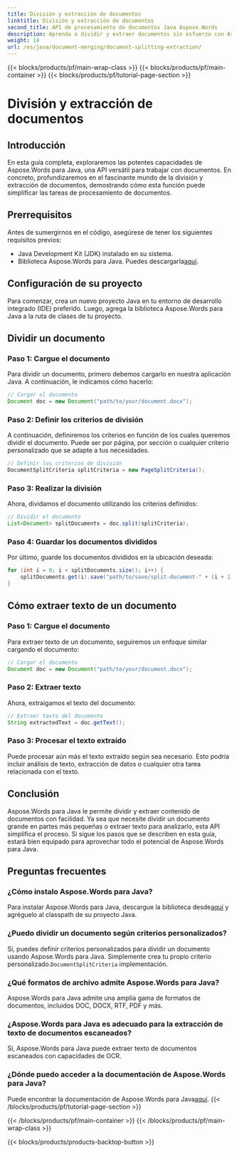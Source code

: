 ```yaml
---
title: División y extracción de documentos
linktitle: División y extracción de documentos
second_title: API de procesamiento de documentos Java Aspose.Words
description: Aprenda a dividir y extraer documentos sin esfuerzo con Aspose.Words para Java. Simplifique sus tareas de procesamiento de documentos con instrucciones paso a paso.
weight: 14
url: /es/java/document-merging/document-splitting-extraction/
---
```


{{< blocks/products/pf/main-wrap-class >}}
{{< blocks/products/pf/main-container >}}
{{< blocks/products/pf/tutorial-page-section >}}

# División y extracción de documentos


## Introducción

En esta guía completa, exploraremos las potentes capacidades de Aspose.Words para Java, una API versátil para trabajar con documentos. En concreto, profundizaremos en el fascinante mundo de la división y extracción de documentos, demostrando cómo esta función puede simplificar las tareas de procesamiento de documentos. 

## Prerrequisitos

Antes de sumergirnos en el código, asegúrese de tener los siguientes requisitos previos:

- Java Development Kit (JDK) instalado en su sistema.
-  Biblioteca Aspose.Words para Java. Puedes descargarla[aquí](https://releases.aspose.com/words/java/).

## Configuración de su proyecto

Para comenzar, crea un nuevo proyecto Java en tu entorno de desarrollo integrado (IDE) preferido. Luego, agrega la biblioteca Aspose.Words para Java a la ruta de clases de tu proyecto.

## Dividir un documento

### Paso 1: Cargue el documento

Para dividir un documento, primero debemos cargarlo en nuestra aplicación Java. A continuación, le indicamos cómo hacerlo:

```java
// Cargar el documento
Document doc = new Document("path/to/your/document.docx");
```

### Paso 2: Definir los criterios de división

A continuación, definiremos los criterios en función de los cuales queremos dividir el documento. Puede ser por página, por sección o cualquier criterio personalizado que se adapte a tus necesidades.

```java
// Definir los criterios de división
DocumentSplitCriteria splitCriteria = new PageSplitCriteria();
```

### Paso 3: Realizar la división

Ahora, dividamos el documento utilizando los criterios definidos:

```java
// Dividir el documento
List<Document> splitDocuments = doc.split(splitCriteria);
```

### Paso 4: Guardar los documentos divididos

Por último, guarde los documentos divididos en la ubicación deseada:

```java
for (int i = 0; i < splitDocuments.size(); i++) {
    splitDocuments.get(i).save("path/to/save/split-document-" + (i + 1) + ".docx");
}
```

## Cómo extraer texto de un documento

### Paso 1: Cargue el documento

Para extraer texto de un documento, seguiremos un enfoque similar cargando el documento:

```java
// Cargar el documento
Document doc = new Document("path/to/your/document.docx");
```

### Paso 2: Extraer texto

Ahora, extraigamos el texto del documento:

```java
// Extraer texto del documento
String extractedText = doc.getText();
```

### Paso 3: Procesar el texto extraído

Puede procesar aún más el texto extraído según sea necesario. Esto podría incluir análisis de texto, extracción de datos o cualquier otra tarea relacionada con el texto.

## Conclusión

Aspose.Words para Java le permite dividir y extraer contenido de documentos con facilidad. Ya sea que necesite dividir un documento grande en partes más pequeñas o extraer texto para analizarlo, esta API simplifica el proceso. Si sigue los pasos que se describen en esta guía, estará bien equipado para aprovechar todo el potencial de Aspose.Words para Java.

## Preguntas frecuentes

### ¿Cómo instalo Aspose.Words para Java?

 Para instalar Aspose.Words para Java, descargue la biblioteca desde[aquí](https://releases.aspose.com/words/java/) y agréguelo al classpath de su proyecto Java.

### ¿Puedo dividir un documento según criterios personalizados?

 Sí, puedes definir criterios personalizados para dividir un documento usando Aspose.Words para Java. Simplemente crea tu propio criterio personalizado.`DocumentSplitCriteria` implementación.

### ¿Qué formatos de archivo admite Aspose.Words para Java?

Aspose.Words para Java admite una amplia gama de formatos de documentos, incluidos DOC, DOCX, RTF, PDF y más.

### ¿Aspose.Words para Java es adecuado para la extracción de texto de documentos escaneados?

Sí, Aspose.Words para Java puede extraer texto de documentos escaneados con capacidades de OCR.

### ¿Dónde puedo acceder a la documentación de Aspose.Words para Java?

 Puede encontrar la documentación de Aspose.Words para Java[aquí](https://reference.aspose.com/words/java/).
{{< /blocks/products/pf/tutorial-page-section >}}

{{< /blocks/products/pf/main-container >}}
{{< /blocks/products/pf/main-wrap-class >}}

{{< blocks/products/products-backtop-button >}}
